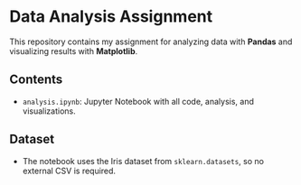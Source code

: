 # Data Analysis Assignment  

This repository contains my assignment for analyzing data with **Pandas** and visualizing results with **Matplotlib**.  

## Contents  
- `analysis.ipynb`: Jupyter Notebook with all code, analysis, and visualizations.  

## Dataset  
- The notebook uses the Iris dataset from `sklearn.datasets`, so no external CSV is required.  
